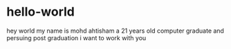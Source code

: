 # hello-world
hey world my name is mohd ahtisham a 21 years old computer graduate and persuing post graduation
i want to work with you
